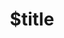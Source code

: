 ---
title: $title
second_title: Aspose.Finance for .NET API Reference
description: $description
type: docs
weight: $weight
url: /hu/net/$ref/
---